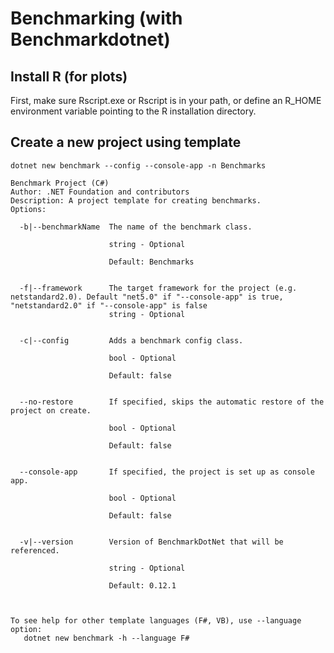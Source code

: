 # Benchmarking (with Benchmarkdotnet)

## Install R (for plots)

First, make sure Rscript.exe or Rscript is in your path, 
or define an R_HOME environment variable pointing to the R installation directory.


## Create a new project using template


`dotnet new benchmark --config --console-app -n Benchmarks`


```
Benchmark Project (C#)
Author: .NET Foundation and contributors
Description: A project template for creating benchmarks.
Options:

  -b|--benchmarkName  The name of the benchmark class.

                      string - Optional

                      Default: Benchmarks


  -f|--framework      The target framework for the project (e.g. netstandard2.0). Default "net5.0" if "--console-app" is true, "netstandard2.0" if "--console-app" is false
                      string - Optional


  -c|--config         Adds a benchmark config class.

                      bool - Optional

                      Default: false


  --no-restore        If specified, skips the automatic restore of the project on create.

                      bool - Optional

                      Default: false


  --console-app       If specified, the project is set up as console app.

                      bool - Optional

                      Default: false


  -v|--version        Version of BenchmarkDotNet that will be referenced.

                      string - Optional

                      Default: 0.12.1



To see help for other template languages (F#, VB), use --language option:
   dotnet new benchmark -h --language F#
```